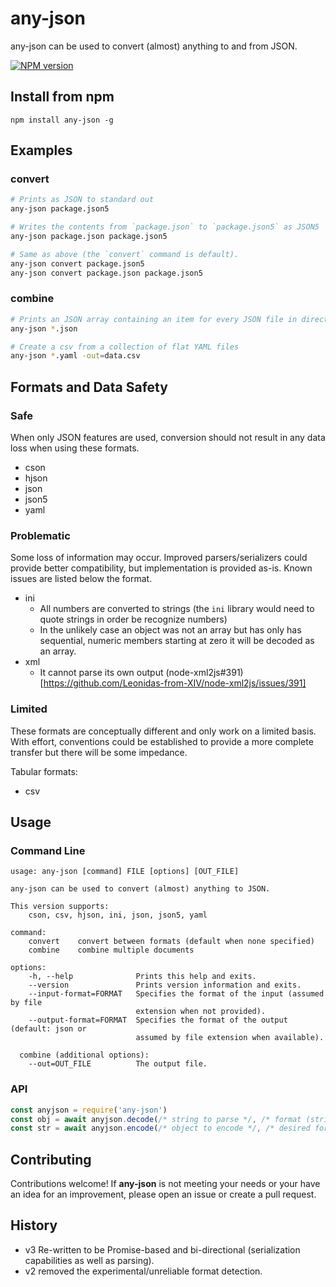 # any-json

any-json can be used to convert (almost) anything to and from JSON.

[![NPM version](https://img.shields.io/npm/v/any-json.svg?style=flat-square)](http://www.npmjs.com/package/any-json)

## Install from npm

```
npm install any-json -g
```

## Examples

### convert

```bash
# Prints as JSON to standard out
any-json package.json5

# Writes the contents from `package.json` to `package.json5` as JSON5
any-json package.json package.json5

# Same as above (the `convert` command is default).
any-json convert package.json5
any-json convert package.json package.json5
```

### combine

```bash
# Prints an JSON array containing an item for every JSON file in directory
any-json *.json

# Create a csv from a collection of flat YAML files
any-json *.yaml -out=data.csv
```

## Formats and Data Safety

### Safe

When only JSON features are used, conversion should not result in any data loss when using these formats.

- cson
- hjson
- json
- json5
- yaml

### Problematic

Some loss of information may occur.  Improved parsers/serializers could provide better compatibility, but implementation is provided as-is.  Known issues are listed below the format.

- ini
  - All numbers are converted to strings (the `ini` library would need to quote strings in order be recognize numbers)
  - In the unlikely case an object was not an array but has only has sequential, numeric members starting at zero it will be decoded as an array.
- xml
  - It cannot parse its own output (node-xml2js#391)[https://github.com/Leonidas-from-XIV/node-xml2js/issues/391]

### Limited

These formats are conceptually different and only work on a limited basis.  With effort, conventions could be established to provide a more complete transfer but there will be some impedance.

Tabular formats:
- csv

## Usage

### Command Line

```
usage: any-json [command] FILE [options] [OUT_FILE]

any-json can be used to convert (almost) anything to JSON.

This version supports:
    cson, csv, hjson, ini, json, json5, yaml

command:
    convert    convert between formats (default when none specified)
    combine    combine multiple documents

options:
    -h, --help              Prints this help and exits.
    --version               Prints version information and exits.
    --input-format=FORMAT   Specifies the format of the input (assumed by file
                            extension when not provided).
    --output-format=FORMAT  Specifies the format of the output (default: json or
                            assumed by file extension when available).

  combine (additional options):
    --out=OUT_FILE          The output file.
```

### API

```js
const anyjson = require('any-json')
const obj = await anyjson.decode(/* string to parse */, /* format (string) */)
const str = await anyjson.encode(/* object to encode */, /* desired format (string) */)
```

## Contributing

Contributions welcome!  If **any-json** is not meeting your needs or your have an idea for an improvement, please open an issue or create a pull request.

## History

- v3 Re-written to be Promise-based and bi-directional (serialization capabilities as well as parsing).
- v2 removed the experimental/unreliable format detection.
